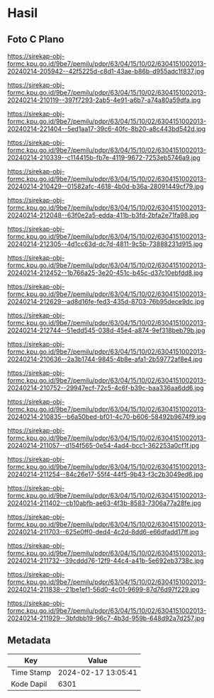 # Hasil

## Foto C Plano

https://sirekap-obj-formc.kpu.go.id/9be7/pemilu/pdpr/63/04/15/10/02/6304151002013-20240214-205942--42f5225d-c8d1-43ae-b86b-d955adc1f837.jpg

https://sirekap-obj-formc.kpu.go.id/9be7/pemilu/pdpr/63/04/15/10/02/6304151002013-20240214-210119--397f7293-2ab5-4e91-a6b7-a74a80a59dfa.jpg

https://sirekap-obj-formc.kpu.go.id/9be7/pemilu/pdpr/63/04/15/10/02/6304151002013-20240214-221404--5ed1aa17-39c6-40fc-8b20-a8c443bd542d.jpg

https://sirekap-obj-formc.kpu.go.id/9be7/pemilu/pdpr/63/04/15/10/02/6304151002013-20240214-210339--c114415b-fb7e-4119-9672-7253eb5746a9.jpg

https://sirekap-obj-formc.kpu.go.id/9be7/pemilu/pdpr/63/04/15/10/02/6304151002013-20240214-210429--01582afc-4618-4b0d-b36a-28091449cf79.jpg

https://sirekap-obj-formc.kpu.go.id/9be7/pemilu/pdpr/63/04/15/10/02/6304151002013-20240214-212048--63f0e2a5-edda-411b-b3fd-2bfa2e71fa98.jpg

https://sirekap-obj-formc.kpu.go.id/9be7/pemilu/pdpr/63/04/15/10/02/6304151002013-20240214-212305--4d1cc63d-dc7d-4811-9c5b-73888231d915.jpg

https://sirekap-obj-formc.kpu.go.id/9be7/pemilu/pdpr/63/04/15/10/02/6304151002013-20240214-212452--1b766a25-3e20-451c-b45c-d37c10ebfdd8.jpg

https://sirekap-obj-formc.kpu.go.id/9be7/pemilu/pdpr/63/04/15/10/02/6304151002013-20240214-212629--ad8d16fe-fed3-435d-8703-76b95dece9dc.jpg

https://sirekap-obj-formc.kpu.go.id/9be7/pemilu/pdpr/63/04/15/10/02/6304151002013-20240214-212744--51edd545-038d-45e4-a874-9ef318beb79b.jpg

https://sirekap-obj-formc.kpu.go.id/9be7/pemilu/pdpr/63/04/15/10/02/6304151002013-20240214-210636--2a3b1744-9845-4b8e-afa1-2b59772af8e4.jpg

https://sirekap-obj-formc.kpu.go.id/9be7/pemilu/pdpr/63/04/15/10/02/6304151002013-20240214-210752--29947ecf-72c5-4c6f-b39c-baa336aa6dd6.jpg

https://sirekap-obj-formc.kpu.go.id/9be7/pemilu/pdpr/63/04/15/10/02/6304151002013-20240214-210835--b6a50bed-bf01-4c70-b606-58492b9674f9.jpg

https://sirekap-obj-formc.kpu.go.id/9be7/pemilu/pdpr/63/04/15/10/02/6304151002013-20240214-211057--d154f565-0e54-4ad4-bcc1-362253a0cf1f.jpg

https://sirekap-obj-formc.kpu.go.id/9be7/pemilu/pdpr/63/04/15/10/02/6304151002013-20240214-211254--84c26e17-55f4-44f5-9b43-f3c2b3049ed6.jpg

https://sirekap-obj-formc.kpu.go.id/9be7/pemilu/pdpr/63/04/15/10/02/6304151002013-20240214-211402--cb10abfb-ae63-4f3b-8583-7306a77a28fe.jpg

https://sirekap-obj-formc.kpu.go.id/9be7/pemilu/pdpr/63/04/15/10/02/6304151002013-20240214-211703--625e0ff0-ded4-4c2d-8dd6-e66dfadd17ff.jpg

https://sirekap-obj-formc.kpu.go.id/9be7/pemilu/pdpr/63/04/15/10/02/6304151002013-20240214-211732--39cddd76-12f9-44c4-a41b-5e692eb3738c.jpg

https://sirekap-obj-formc.kpu.go.id/9be7/pemilu/pdpr/63/04/15/10/02/6304151002013-20240214-211838--21be1ef1-56d0-4c01-9699-87d76d97f229.jpg

https://sirekap-obj-formc.kpu.go.id/9be7/pemilu/pdpr/63/04/15/10/02/6304151002013-20240214-211929--3bfdbb19-96c7-4b3d-959b-648d92a7d257.jpg


## Metadata

| Key        | Value               |
| ---------- | ------------------- |
| Time Stamp | 2024-02-17 13:05:41 |
| Kode Dapil | 6301                |



